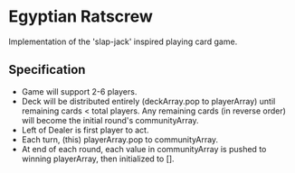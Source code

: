 Egyptian Ratscrew
=================

Implementation of the 'slap-jack' inspired playing card game.

Specification
-------------

* Game will support 2-6 players.
* Deck will be distributed entirely (deckArray.pop to playerArray) until remaining cards < total players.
  Any remaining cards (in reverse order) will become the initial round's communityArray.
* Left of Dealer is first player to act.
* Each turn, (this) playerArray.pop to communityArray.
* At end of each round, each value in communityArray is pushed to winning playerArray, then initialized to [].
